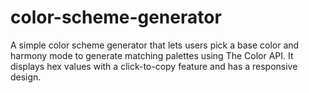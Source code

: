 # color-scheme-generator
A simple color scheme generator that lets users pick a base color and harmony mode to generate matching palettes using The Color API. It displays hex values with a click-to-copy feature and has a responsive design.
